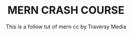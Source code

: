 <h1 align="center">MERN CRASH COURSE</h1>

<p align="center">This is a follow tut of mern cc by Traversy Media </p>
